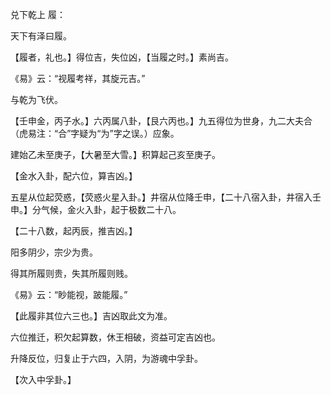 兑下乾上 履：

天下有泽曰履。

【履者，礼也。】得位吉，失位凶，【当履之时。】素尚吉。

《易》云：“视履考祥，其旋元吉。”

与乾为飞伏。

【壬申金，丙子水。】六丙属八卦，【艮六丙也。】九五得位为世身，九二大夫合（虎易注：“合”字疑为“为”字之误。）应象。

建始乙未至庚子，【大暑至大雪。】积算起己亥至庚子。

【金水入卦，配六位，算吉凶。】

五星从位起荧惑，【荧惑火星入卦。】井宿从位降壬申，【二十八宿入卦，井宿入壬申。】分气候，金火入卦，起于极数二十八。

【二十八数，起丙辰，推吉凶。】

阳多阴少，宗少为贵。

得其所履则贵，失其所履则贱。

《易》云：“眇能视，跛能履。”

【此履非其位六三也。】吉凶取此文为准。

六位推迁，积欠起算数，休王相破，资益可定吉凶也。

升降反位，归复止于六四，入阴，为游魂中孚卦。

【次入中孚卦。】


